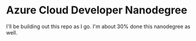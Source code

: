 # Azure Cloud Developer Nanodegree

I'll be building out this repo as I go. I'm about 30% done this nanodegree as well. 
